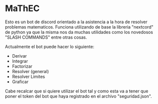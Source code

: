 # MaThEC
Esto es un bot de discord orientado a la asistencia a la hora de resolver problemas matematicos. Funciona utilizando de base la libreria "nextcord" de python ya que la misma nos da muchas utilidades como los novedosos "SLASH COMMANDS" entre otras cosas.

Actualmente el bot puede hacer lo siguiente:
  - Derivar
  - Integrar
  - Factorizar
  - Resolver (general)
  - Resolver Limites
  - Graficar
  
  Cabe recalcar que si quiere utilizar el bot tal y como esta va a tener que poner el token del bot que haya registrado en el archivo "seguridad.json".
